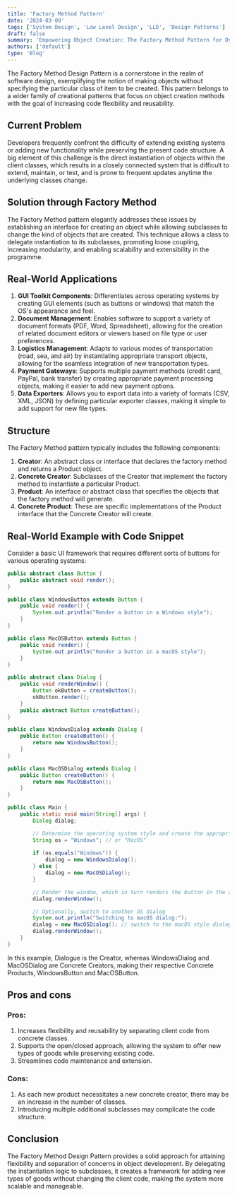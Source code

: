 ```yaml
---
title: 'Factory Method Pattern'
date: '2024-03-09'
tags: ['System Design', 'Low Level Design', 'LLD', 'Design Patterns']
draft: false
summary: 'Empowering Object Creation: The Factory Method Pattern for Dynamic and Scalable System Design.'
authors: ['default']
type: 'Blog'
---
```


The Factory Method Design Pattern is a cornerstone in the realm of software design, exemplifying the notion of making objects without specifying the particular class of item to be created. This pattern belongs to a wider family of creational patterns that focus on object creation methods with the goal of increasing code flexibility and reusability.

## Current Problem

Developers frequently confront the difficulty of extending existing systems or adding new functionality while preserving the present code structure. A big element of this challenge is the direct instantiation of objects within the client classes, which results in a closely connected system that is difficult to extend, maintain, or test, and is prone to frequent updates anytime the underlying classes change.

## Solution through Factory Method

The Factory Method pattern elegantly addresses these issues by establishing an interface for creating an object while allowing subclasses to change the kind of objects that are created. This technique allows a class to delegate instantiation to its subclasses, promoting loose coupling, increasing modularity, and enabling scalability and extensibility in the programme.

## Real-World Applications

1. **GUI Toolkit Components**: Differentiates across operating systems by creating GUI elements (such as buttons or windows) that match the OS's appearance and feel.
2. **Document Management**: Enables software to support a variety of document formats (PDF, Word, Spreadsheet), allowing for the creation of related document editors or viewers based on file type or user preferences.
3. **Logistics Management**: Adapts to various modes of transportation (road, sea, and air) by instantiating appropriate transport objects, allowing for the seamless integration of new transportation types.
4. **Payment Gateways**: Supports multiple payment methods (credit card, PayPal, bank transfer) by creating appropriate payment processing objects, making it easier to add new payment options.
5. **Data Exporters**: Allows you to export data into a variety of formats (CSV, XML, JSON) by defining particular exporter classes, making it simple to add support for new file types.

## Structure

The Factory Method pattern typically includes the following components:

1. **Creator**: An abstract class or interface that declares the factory method and returns a Product object.
2. **Concrete Creator**: Subclasses of the Creator that implement the factory method to instantiate a particular Product.
3. **Product**: An interface or abstract class that specifies the objects that the factory method will generate.
4. **Concrete Product**: These are specific implementations of the Product interface that the Concrete Creator will create.

## Real-World Example with Code Snippet

Consider a basic UI framework that requires different sorts of buttons for various operating systems:

```Java
public abstract class Button {
    public abstract void render();
}

public class WindowsButton extends Button {
    public void render() {
        System.out.println("Render a button in a Windows style");
    }
}

public class MacOSButton extends Button {
    public void render() {
        System.out.println("Render a button in a macOS style");
    }
}

public abstract class Dialog {
    public void renderWindow() {
        Button okButton = createButton();
        okButton.render();
    }
    public abstract Button createButton();
}

public class WindowsDialog extends Dialog {
    public Button createButton() {
        return new WindowsButton();
    }
}

public class MacOSDialog extends Dialog {
    public Button createButton() {
        return new MacOSButton();
    }
}
```

```Java
public class Main {
    public static void main(String[] args) {
        Dialog dialog;

        // Determine the operating system style and create the appropriate dialog
        String os = "Windows"; // or "MacOS"
        
        if (os.equals("Windows")) {
            dialog = new WindowsDialog();
        } else {
            dialog = new MacOSDialog();
        }

        // Render the window, which in turn renders the button in the appropriate style
        dialog.renderWindow();

        // Optionally, switch to another OS dialog
        System.out.println("Switching to macOS dialog:");
        dialog = new MacOSDialog(); // switch to the macOS style dialog
        dialog.renderWindow();
    }
}

```

In this example, Dialogue is the Creator, whereas WindowsDialog and MacOSDialog are Concrete Creators, making their respective Concrete Products, WindowsButton and MacOSButton.

## Pros and cons

### Pros:

1. Increases flexibility and reusability by separating client code from concrete classes.
2. Supports the open/closed approach, allowing the system to offer new types of goods while preserving existing code.
3. Streamlines code maintenance and extension.

### Cons:

1. As each new product necessitates a new concrete creator, there may be an increase in the number of classes.
2. Introducing multiple additional subclasses may complicate the code structure.

## Conclusion

The Factory Method Design Pattern provides a solid approach for attaining flexibility and separation of concerns in object development. By delegating the instantiation logic to subclasses, it creates a framework for adding new types of goods without changing the client code, making the system more scalable and manageable.